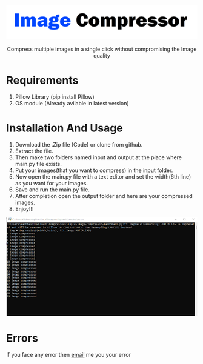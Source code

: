 <div align="center">
  <img src="/Images/img.png"height="auto" width="auto"/>
  
Compress multiple images in a single click without compromising the Image quality
</div>

<h1><b>Requirements</b></h1>

1. Pillow Library (pip install Pillow)
2. OS module (Already avilable in latest version)

<h1><b>Installation And Usage</b></h1>

1. Download the .Zip file (Code) or clone from github.
2. Extract the file.
3. Then make two folders named input and output at the place where main.py file exists.
4. Put your images(that you want to compress) in the input folder.
5. Now open the main.py file with a text editor and set the width(6th line) as you want for your images.
6. Save and run the main.py file.
7. After completion open the output folder and here are your compressed images.
8. Enjoy!!!

<img src="Images/img1.png" height="auto" width="auto"/>

<h1><b>Errors</b></h1>
If you face any error then <a href="mailto:varunsaini98174@gmail.com">email<a> me you your error
